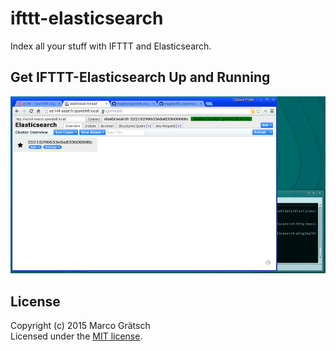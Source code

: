 # ifttt-elasticsearch

Index all your stuff with IFTTT and Elasticsearch.


## Get IFTTT-Elasticsearch Up and Running

[![Watch the Screencast](docs/img/ifttt-elasticsearch-up-and-running.png)](https://drive.google.com/file/d/0B1yD32e7QT2PM0FpaHFFSUdWcFU/view?usp=sharing)


## License

Copyright (c) 2015 Marco Grätsch  
Licensed under the [MIT license](LICENSE.md).


